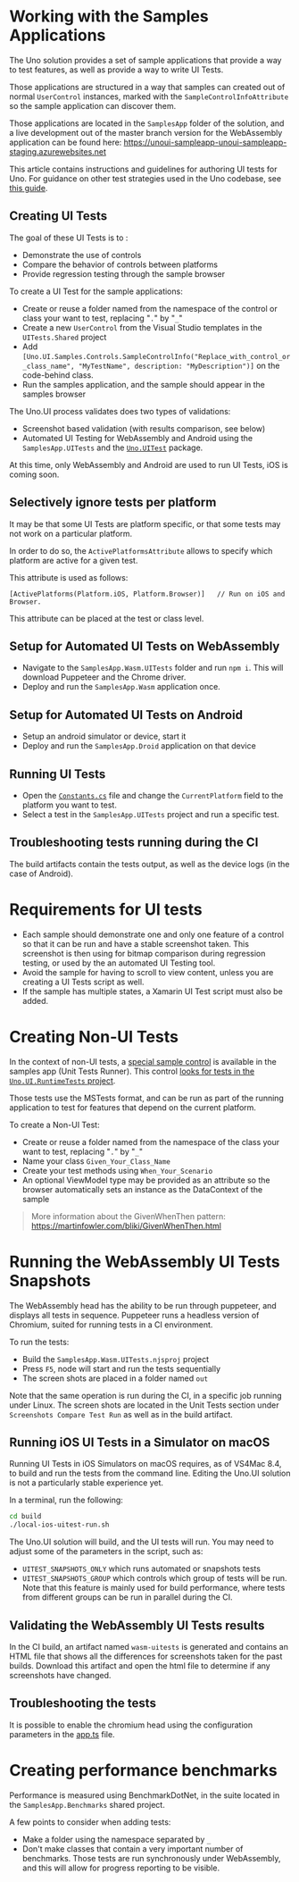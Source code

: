 # Working with the Samples Applications

The Uno solution provides a set of sample applications that provide a way to test features, as
well as provide a way to write UI Tests.

Those applications are structured in a way that samples can created out of normal `UserControl` instances, marked with the `SampleControlInfoAttribute` so the sample application can discover them.

Those applications are located in the `SamplesApp` folder of the solution, and a live development out of the master branch version for the WebAssembly application can be found here: https://unoui-sampleapp-unoui-sampleapp-staging.azurewebsites.net

This article contains instructions and guidelines for authoring UI tests for Uno. For guidance on other test strategies used in the Uno codebase, see [this guide](../contributing/guidelines/creating-tests.md).

## Creating UI Tests

The goal of these UI Tests is to :

* Demonstrate the use of controls
* Compare the behavior of controls between platforms
* Provide regression testing through the sample browser

To create a UI Test for the sample applications:
- Create or reuse a folder named from the namespace of the control or class your want to test, replacing "`.`" by "`_`"
- Create a new `UserControl` from the Visual Studio templates in the `UITests.Shared` project
- Add `[Uno.UI.Samples.Controls.SampleControlInfo("Replace_with_control_or_class_name", "MyTestName", description: "MyDescription")]` on the code-behind class.
- Run the samples application, and the sample should appear in the samples browser

The Uno.UI process validates does two types of validations:
- Screenshot based validation (with results comparison, see below)
- Automated UI Testing for WebAssembly and Android using the `SamplesApp.UITests` and the [`Uno.UITest`](https://www.nuget.org/packages?q=uno.uitest) package.

At this time, only WebAssembly and Android are used to run UI Tests, iOS is coming soon.

## Selectively ignore tests per platform

It may be that some UI Tests are platform specific, or that some tests may not work on a particular platform.

In order to do so, the `ActivePlatformsAttribute` allows to specify which platform are active for a given test.

This attribute is used as follows:
```
[ActivePlatforms(Platform.iOS, Platform.Browser)]	// Run on iOS and Browser.
```

This attribute can be placed at the test or class level.

## Setup for Automated UI Tests on WebAssembly

- Navigate to the `SamplesApp.Wasm.UITests` folder and run `npm i`. This will download Puppeteer and the Chrome driver.
- Deploy and run the `SamplesApp.Wasm` application once.

## Setup for Automated UI Tests on Android

- Setup an android simulator or device, start it
- Deploy and run the `SamplesApp.Droid` application on that device

## Running UI Tests

- Open the [`Constants.cs`](src/SamplesApp/SamplesApp.UITests/Constants.cs) file and change the `CurrentPlatform` field to the platform you want to test.
- Select a test in the `SamplesApp.UITests` project and run a specific test.

## Troubleshooting tests running during the CI

The build artifacts contain the tests output, as well as the device logs (in the case of Android).

# Requirements for UI tests

- Each sample should demonstrate one and only one feature of a control so
that it can be run and have a stable screenshot taken. This screenshot is then
using for bitmap comparison during regression testing, or used by the an automated UI Testing tool.
- Avoid the sample for having to scroll to view content, unless you are creating a UI Tests script as well.
- If the sample has multiple states, a Xamarin UI Test script must also be added.

# Creating Non-UI Tests

In the context of non-UI tests, a [special sample control](https://github.com/unoplatform/uno/blob/master/src/SamplesApp/SamplesApp.UnitTests.Shared/Controls/UnitTest/UnitTestsControl.cs) is available in the samples app (Unit Tests Runner). This control [looks for tests in the `Uno.UI.RuntimeTests` project](https://github.com/unoplatform/uno/blob/master/src/SamplesApp/SamplesApp.Shared/Samples/UnitTests/UnitTestsPage.xaml.cs).

Those tests use the MSTests format, and can be run as part of the running application to test for features that depend on the current platform.

To create a Non-UI Test:
- Create or reuse a folder named from the namespace of the class your want to test, replacing "`.`" by "`_`"
- Name your class `Given_Your_Class_Name`
- Create your test methods using `When_Your_Scenario`
- An optional ViewModel type may be provided as an attribute so the browser automatically sets an instance as the DataContext of the sample

> More information about the GivenWhenThen pattern: <https://martinfowler.com/bliki/GivenWhenThen.html>

# Running the WebAssembly UI Tests Snapshots
The WebAssembly head has the ability to be run through puppeteer, and displays all tests in sequence. Puppeteer runs a headless version of Chromium, suited for running tests in a CI environment.

To run the tests:
- Build the `SamplesApp.Wasm.UITests.njsproj` project
- Press `F5`, node will start and run the tests sequentially
- The screen shots are placed in a folder named `out`

Note that the same operation is run during the CI, in a specific job running under Linux. The screen shots are located in the Unit Tests section under `Screenshots Compare Test Run` as well as in the build artifact.

## Running iOS UI Tests in a Simulator on macOS 

Running UI Tests in iOS Simulators on macOS requires, as of VS4Mac 8.4, to build and run the tests from the command line. Editing the Uno.UI solution is not a particularly stable experience yet.

In a terminal, run the following:
``` bash
cd build
./local-ios-uitest-run.sh
```

The Uno.UI solution will build, and the UI tests will run. You may need to adjust some of the parameters in the script, such as:
- `UITEST_SNAPSHOTS_ONLY` which runs automated or snapshots tests
- `UITEST_SNAPSHOTS_GROUP` which controls which group of tests will be run. Note that this feature is mainly used for build performance, where tests from different groups can be run in parallel during the CI.

## Validating the WebAssembly UI Tests results

In the CI build, an artifact named `wasm-uitests` is generated and contains an HTML file that shows all the differences
for screenshots taken for the past builds. Download this artifact and open the html file to determine if any screenshots
have changed.

## Troubleshooting the tests
It is possible to enable the chromium head using the configuration parameters in the [app.ts](src/SamplesApp/SamplesApp.Wasm.UITests/app.ts) file.

# Creating performance benchmarks

Performance is measured using BenchmarkDotNet, in the suite located in the `SamplesApp.Benchmarks` shared project.

A few points to consider when adding tests:
- Make a folder using the namespace separated by `_`
- Don't make classes that contain a very important number of benchmarks. Those tests are run synchronously under
WebAssembly, and this will allow for progress reporting to be visible.
